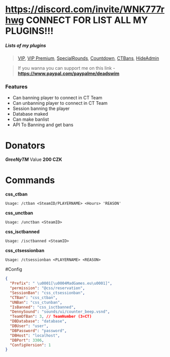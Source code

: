# https://discord.com/invite/WNK777rhwg CONNECT FOR LIST ALL MY PLUGINS!!!



##### Lists of my plugins
> [VIP](https://github.com/DeadSwimek/cs2-vip), [VIP Premium](https://github.com/DeadSwimek/cs2-vip-premium), [SpecialRounds](https://github.com/DeadSwimek/cs2-specialrounds), [Countdown](https://github.com/DeadSwimek/cs2-countdown), [CTBans](https://github.com/DeadSwimek/cs2-ctban), [HideAdmin](https://github.com/DeadSwimek/cs2-hideadmin)

> If you wanna you can support me on this link - **https://www.paypal.com/paypalme/deadswim**

### Features

- Can banning player to connect in CT Team
- Can unbanning player to connect in CT Team
- Session banning the player
- Database maked
- Can make banlist
- API To Banning and get bans


# Donators
***GreeNyTM*** Value **200 CZK**

# Commands
**css_ctban**

`Usage: /ctban <SteamID/PLAYERNAME> <Hours> 'REASON'`

**css_unctban**

`Usage: /unctban <SteamID>`

**css_isctbanned**

`Usage: /isctbanned <SteamID>`

**css_ctsessionban**

`Usage: /ctsessionban <PLAYERNAME> <REASON>`

#Config

```JSON
{
  "Prefix": " \u0001[\u0004MadGames.eu\u0001]",
  "permission": "@css/reservation",
  "SessionBan": "css_ctsessionban",
  "CTBan": "css_ctban",
  "UNBan": "css_ctunban",
  "IsBanned": "css_isctbanned",
  "DennySound": "sounds/ui/counter_beep.vsnd",
  "TeamOfBan": 3, // TeamNumber (3=CT)
  "DBDatabase": "database",
  "DBUser": "user",
  "DBPassword": "password",
  "DBHost": "localhost",
  "DBPort": 3306,
  "ConfigVersion": 1
}
```

